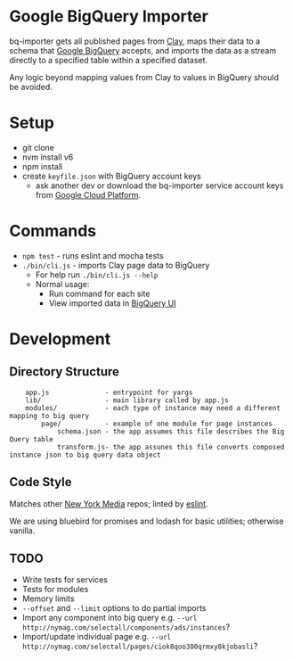 Google BigQuery Importer
========================

bq-importer gets all published pages from [Clay](https://github.com/nymag/sites), maps their data to a schema that [Google BigQuery](https://cloud.google.com/bigquery/) accepts, and imports the data as a stream directly to a specified table within a specified dataset.

Any logic beyond mapping values from Clay to values in BigQuery should be avoided.

Setup
=====

- git clone
- nvm install v6
- npm install
- create `keyfile.json` with BigQuery account keys
    - ask another dev or download the bq-importer service account keys from [Google Cloud Platform](https://console.cloud.google.com/apis/credentials?project=nymag-analaytics-dev).

Commands
========

- `npm test` - runs eslint and mocha tests
- `./bin/cli.js` - imports Clay page data to BigQuery
    - For help run `./bin/cli.js --help`
    - Normal usage:
        - Run command for each site
        - View imported data in [BigQuery UI](https://bigquery.cloud.google.com)

Development
===========

## Directory Structure

```
    app.js              - entrypoint for yargs
    lib/                - main library called by app.js
    modules/            - each type of instance may need a different mapping to big query
        page/           - example of one module for page instances
            schema.json - the app assumes this file describes the Big Query table
            transform.js- the app assunes this file converts composed instance json to big query data object
```

## Code Style

Matches other <a href="https://github.com/nymag">New York Media</a> repos; linted by <a href="https://github.com/eslint/eslint">eslint</a>.

We are using bluebird for promises and lodash for basic utilities; otherwise vanilla.

## TODO

* Write tests for services
* Tests for modules
* Memory limits
* `--offset` and `--limit` options to do partial imports
* Import any component into big query e.g. `--url http://nymag.com/selectall/components/ads/instances`?
* Import/update individual page e.g. `--url http://nymag.com/selectall/pages/ciok8qoo300qrmxy8kjobasli`?
